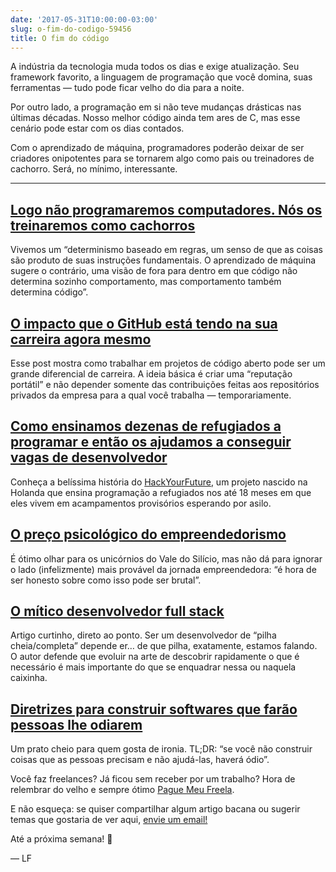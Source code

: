 ```yaml
---
date: '2017-05-31T10:00:00-03:00'
slug: o-fim-do-codigo-59456
title: O fim do código
---
```

A indústria da tecnologia muda todos os dias e exige atualização. Seu framework favorito, a linguagem de programação que você domina, suas ferramentas — tudo pode ficar velho do dia para a noite.

Por outro lado, a programação em si não teve mudanças drásticas nas últimas décadas. Nosso melhor código ainda tem ares de C, mas esse cenário pode estar com os dias contados.

Com o aprendizado de máquina, programadores poderão deixar de ser criadores onipotentes para se tornarem algo como pais ou treinadores de cachorro. Será, no mínimo, interessante.

* * *

## [Logo não programaremos computadores. Nós os treinaremos como cachorros](https://www.wired.com/2016/05/the-end-of-code)

Vivemos um “determinismo baseado em regras, um senso de que as coisas são produto de suas instruções fundamentais. O aprendizado de máquina sugere o contrário, uma visão de fora para dentro em que código não determina sozinho comportamento, mas comportamento também determina código”.

## [O impacto que o GitHub está tendo na sua carreira agora mesmo](https://medium.com/@sitapati/the-impact-github-is-having-on-your-software-career-right-now-6ce536ec0b50)

Esse post mostra como trabalhar em projetos de código aberto pode ser um grande diferencial de carreira. A ideia básica é criar uma “reputação portátil” e não depender somente das contribuições feitas aos repositórios privados da empresa para a qual você trabalha — temporariamente.

## [Como ensinamos dezenas de refugiados a programar e então os ajudamos a conseguir vagas de desenvolvedor](https://medium.freecodecamp.com/how-we-taught-dozens-of-refugees-to-code-then-helped-them-get-developer-jobs-fd37036c13b0?gi=5e34f2781800)

Conheça a belíssima história do [HackYourFuture](http://hackyourfuture.net/), um projeto nascido na Holanda que ensina programação a refugiados nos até 18 meses em que eles vivem em acampamentos provisórios esperando por asilo.

## [O preço psicológico do empreendedorismo](https://jornaldoempreendedor.com.br/destaques/inspiracao/o-preco-psicologico-do-empreendedorismo/)

É ótimo olhar para os unicórnios do Vale do Silício, mas não dá para ignorar o lado (infelizmente) mais provável da jornada empreendedora: “é hora de ser honesto sobre como isso pode ser brutal”.

## [O mítico desenvolvedor full stack](https://dev.to/evgenyk/a-mythical-full-stack-developer)

Artigo curtinho, direto ao ponto. Ser um desenvolvedor de “pilha cheia/completa” depende er… de que pilha, exatamente, estamos falando. O autor defende que evoluir na arte de descobrir rapidamente o que é necessário é mais importante do que se enquadrar nessa ou naquela caixinha.

## [Diretrizes para construir softwares que farão pessoas lhe odiarem](https://hackernoon.com/guidelines-for-building-software-that-will-make-people-hate-you-23049d7209af?gi=b4c78ac0a367)

Um prato cheio para quem gosta de ironia. TL;DR: “se você não construir coisas que as pessoas precisam e não ajudá-las, haverá ódio”.

Você faz freelances? Já ficou sem receber por um trabalho? Hora de relembrar do velho e sempre ótimo [Pague Meu Freela](http://www.paguemeufreela.com.br/).  

E não esqueça: se quiser compartilhar algum artigo bacana ou sugerir temas que gostaria de ver aqui, [envie um email!](/cdn-cgi/l/email-protection#d8b9bcbb98b4bebab1acacbdb6bbb7adaaacf6bbb7b5e7abadbab2bdbbace58badbfbdabacfd9bebfd99ebb7fdeae8bcbdfdeae8b9aaacb1bfb7feb9b5a8e3adacb587bbb9b5a8b9b1bfb6e599b4fd9bebfd99e1b5fdeae8bcb7fdeae89bfd9bebfd9aebbcb1bfb7feb9b5a8e3adacb587b5bdbcb1adb5e5bdb5b9b1b4feb9b5a8e3adacb587abb7adaabbbde58abdaeadbdfdeae8b6bdafabb4bdacacbdaa)

Até a próxima semana! 🔮

— LF
